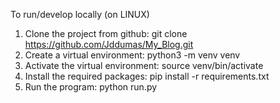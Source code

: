 To run/develop locally (on LINUX)

1. Clone the project from github: git clone https://github.com/Jddumas/My_Blog.git
2. Create a virtual environment: python3 -m venv venv
3. Activate the virtual environment: source venv/bin/activate
4. Install the required packages: pip install -r requirements.txt
5. Run the program: python run.py